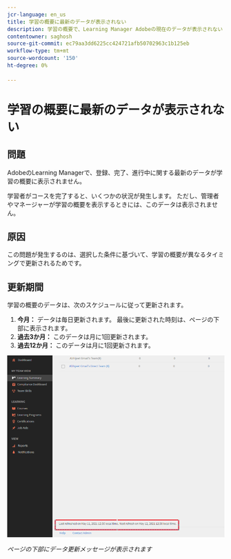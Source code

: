 ```yaml
---
jcr-language: en_us
title: 学習の概要に最新のデータが表示されない
description: 学習の概要で、Learning Manager Adobeの現在のデータが表示されない
contentowner: saghosh
source-git-commit: ec79aa3dd6225cc424721afb50702963c1b125eb
workflow-type: tm+mt
source-wordcount: '150'
ht-degree: 0%

---
```




# 学習の概要に最新のデータが表示されない

## 問題

AdobeのLearning Managerで、登録、完了、進行中に関する最新のデータが学習の概要に表示されません。

学習者がコースを完了すると、いくつかの状況が発生します。 ただし、管理者やマネージャーが学習の概要を表示するときには、このデータは表示されません。

## 原因

この問題が発生するのは、選択した条件に基づいて、学習の概要が異なるタイミングで更新されるためです。

## 更新期間

学習の概要のデータは、次のスケジュールに従って更新されます。

1. **今月：** データは毎日更新されます。 最後に更新された時刻は、ページの下部に表示されます。
1. **過去3か月：** このデータは月に1回更新されます。
1. **過去12か月：** このデータは月に1回更新されます。

![](assets/learning-summary.png)

*ページの下部にデータ更新メッセージが表示されます*
